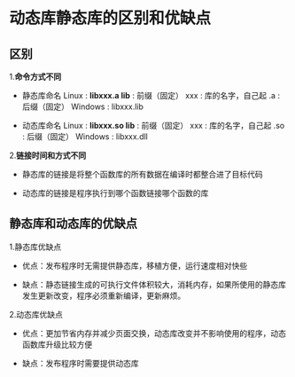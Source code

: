 # 动态库静态库的区别和优缺点

## 区别

1.**命令方式不同**

- 静态库命名 Linux : **libxxx.a lib** : 前缀（固定） xxx : 库的名字，自己起 .a : 后缀（固定） Windows : libxxx.lib

- 动态库命名 Linux : **libxxx.so lib** : 前缀（固定） xxx : 库的名字，自己起 .so : 后缀（固定） Windows : libxxx.dll

2.**链接时间和方式不同**

- 静态库的链接是将整个函数库的所有数据在编译时都整合进了目标代码

- 动态库的链接是程序执行到哪个函数链接哪个函数的库

## 静态库和动态库的优缺点

1.静态库优缺点

- 优点：发布程序时无需提供静态库，移植方便，运行速度相对快些

- 缺点：静态链接生成的可执行文件体积较大，消耗内存，如果所使用的静态库发生更新改变，程序必须重新编译，更新麻烦。

2.动态库优缺点

- 优点：更加节省内存并减少页面交换，动态库改变并不影响使用的程序，动态函数库升级比较方便

- 缺点：发布程序时需要提供动态库
